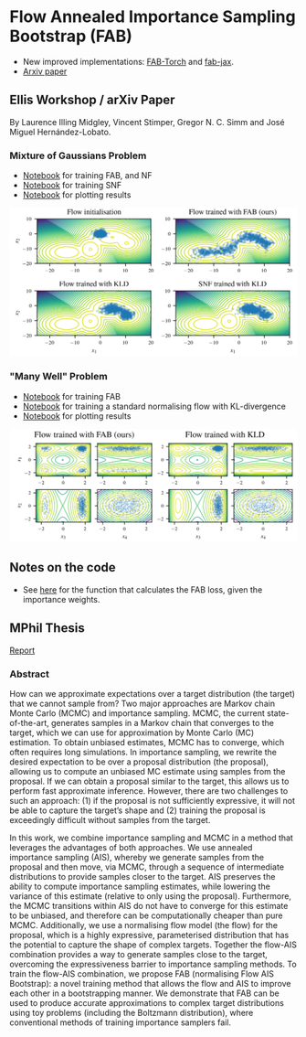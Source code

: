 # Flow Annealed Importance Sampling Bootstrap (FAB)
 - New improved implementations: [FAB-Torch](https://github.com/lollcat/FAB-TORCH) and [fab-jax](https://github.com/lollcat/fab-jax). 
 - [Arxiv paper](https://arxiv.org/abs/2111.11510)

## Ellis Workshop / arXiv Paper
By Laurence Illing Midgley, Vincent Stimper, Gregor N. C. Simm and José Miguel Hernández-Lobato. 

### Mixture of Gaussians Problem
 - [Notebook](https://github.com/lollcat/FAB-2021/blob/ToyProblems/FAB_ellis_paper/MoG/MoG.ipynb) for training FAB, and NF
 - [Notebook](https://github.com/lollcat/FAB-2021/blob/ToyProblems/FAB_ellis_paper/MoG/SFNsipynb.ipynb) for training SNF
 - [Notebook](https://github.com/lollcat/FAB-2021/blob/ToyProblems/FAB_ellis_paper/MoG/Plots.ipynb) for plotting results

![MoG](./FAB_ellis_paper/MoG.png)

### "Many Well" Problem
 - [Notebook](https://github.com/lollcat/FAB-2021/blob/ToyProblems/FAB_ellis_paper/ManyWell/Workshop_run_FAB.ipynb) for training FAB
 - [Notebook](https://github.com/lollcat/FAB-2021/blob/ToyProblems/FAB_ellis_paper/ManyWell/Workshop_run_NF.ipynb) for training a standard normalising flow with KL-divergence
 - [Notebook](https://github.com/lollcat/FAB-2021/blob/ToyProblems/FAB_ellis_paper/ManyWell/FAB_vs_NF.ipynb) for plotting results

![ManyWell](./FAB_ellis_paper/ManyWell.png)

## Notes on the code
 - See [here](https://github.com/lollcat/FAB-2021/blob/1c02d44ecbc295c952e64b89fbbfc735dfc9333f/AIS_train/train_AIS.py#L334) for the function that calculates the FAB loss, given the importance weights. 

## MPhil Thesis
[Report](https://github.com/lollcat/FAB-MPHIL-2021/blob/ToyProblems/LaurenceMidgley_Dissertation.pdf)

### Abstract
How can we approximate expectations over a target distribution (the target) that we cannot sample from? 
Two major approaches are Markov chain Monte Carlo (MCMC) and importance sampling. 
MCMC, the current state-of-the-art, generates samples in a Markov chain that converges to the target, which we can use for approximation by Monte Carlo (MC)
estimation. 
To obtain unbiased estimates, MCMC has to converge, which often requires long simulations. 
In importance sampling, we rewrite the desired expectation to be over a proposal distribution (the proposal), allowing us to compute an unbiased MC estimate using samples from the proposal. 
If we can obtain a proposal similar to the target, this allows us to perform fast approximate inference. 
However, there are two challenges to such an approach: (1) if the proposal is not sufficiently expressive, it will not be able to capture the target’s shape and (2) training the proposal is exceedingly difficult without samples from the target.


In this work, we combine importance sampling and MCMC in a method that leverages the advantages of both approaches. We use annealed importance sampling (AIS), whereby we generate samples from the proposal and then move, via MCMC, through a sequence of intermediate distributions to provide samples closer to the target. AIS preserves the ability to compute importance sampling estimates, while lowering the variance of this estimate (relative to only using the proposal). 
Furthermore, the MCMC transitions within AIS do not have to converge for this estimate to be unbiased, and therefore can be computationally cheaper than pure MCMC. 
Additionally, we use a normalising flow model (the flow) for the proposal, which is a highly expressive, parameterised distribution that has the potential to
capture the shape of complex targets. 
Together the flow-AIS combination provides a way to generate samples close to the target, overcoming the expressiveness barrier to importance
sampling methods. 
To train the flow-AIS combination, we propose FAB (normalising Flow
AIS Bootstrap): a novel training method that allows the flow and AIS to improve each
other in a bootstrapping manner. We demonstrate that FAB can be used to produce accurate
approximations to complex target distributions using toy problems (including the Boltzmann
distribution), where conventional methods of training importance samplers fail.
